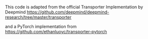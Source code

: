 This code is adapted from the official Transporter Implementation by Deepmind https://github.com/deepmind/deepmind-research/tree/master/transporter

and a PyTorch implementation from https://github.com/ethanluoyc/transporter-pytorch